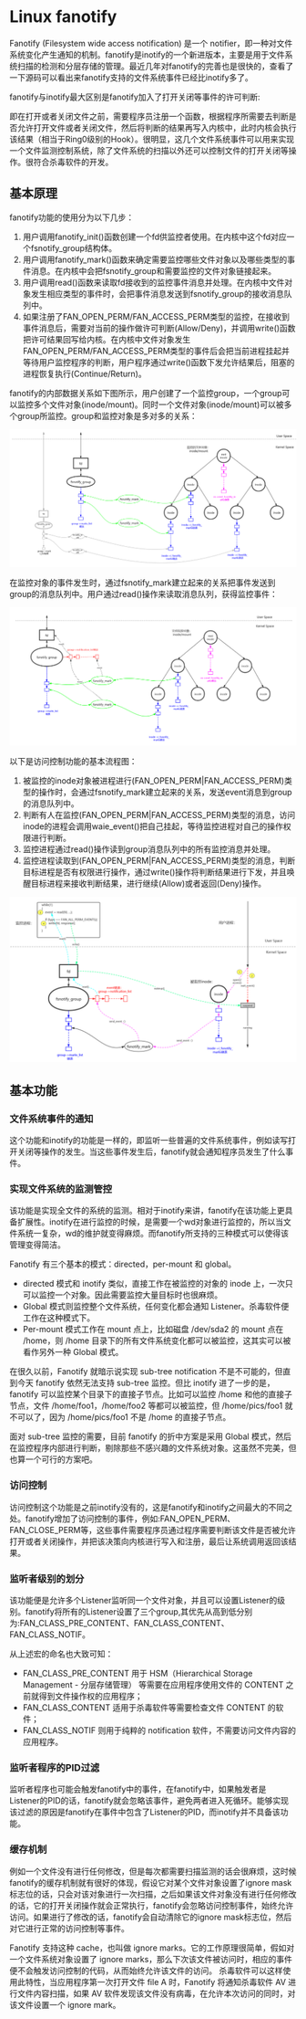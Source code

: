 # Linux fanotify

Fanotify (Filesystem wide access notification) 是一个 notifier，即一种对文件系统变化产生通知的机制。fanotify是inotify的一个新进版本，主要是用于文件系统扫描的检测和分层存储的管理。最近几年对fanotify的完善也是很快的，查看了一下源码可以看出来fanotify支持的文件系统事件已经比inotify多了。

fanotify与inotify最大区别是fanotify加入了打开关闭等事件的许可判断:

即在打开或者关闭文件之前，需要程序员注册一个函数，根据程序所需要去判断是否允许打开文件或者关闭文件，然后将判断的结果再写入内核中，此时内核会执行该结果（相当于Ring0级别的Hook）。很明显，这几个文件系统事件可以用来实现一个文件监测控制系统，除了文件系统的扫描以外还可以控制文件的打开关闭等操作。很符合杀毒软件的开发。

## 基本原理
fanotify功能的使用分为以下几步：
1. 用户调用fanotify_init()函数创建一个fd供监控者使用。在内核中这个fd对应一个fsnotify_group结构体。
2. 用户调用fanotify_mark()函数来确定需要监控哪些文件对象以及哪些类型的事件消息。在内核中会把fsnotify_group和需要监控的文件对象链接起来。
3. 用户调用read()函数来读取fd接收到的监控事件消息并处理。在内核中文件对象发生相应类型的事件时，会把事件消息发送到fsnotify_group的接收消息队列中。
4. 如果注册了FAN_OPEN_PERM/FAN_ACCESS_PERM类型的监控，在接收到事件消息后，需要对当前的操作做许可判断(Allow/Deny)，并调用write()函数把许可结果回写给内核。在内核中文件对象发生FAN_OPEN_PERM/FAN_ACCESS_PERM类型的事件后会把当前进程挂起并等待用户监控程序的判断，用户程序通过write()函数下发允许结果后，阻塞的进程恢复执行(Continue/Return)。

fanotify的内部数据关系如下图所示，用户创建了一个监控group，一个group可以监控多个文件对象(inode/mount)。同时一个文件对象(inode/mount)可以被多个group所监控。group和监控对象是多对多的关系：

![picture 0](../images/d73ad1c64ee18767e25f4936f7007c765fed3a3129a3bbdf0f1d3000a930246c.png)  

在监控对象的事件发生时，通过fsnotify_mark建立起来的关系把事件发送到group的消息队列中。用户通过read()操作来读取消息队列，获得监控事件：

![picture 1](../images/163e8908bf70de3d0c663b063fbde961d072b909bd6cad44a75528fa2a2ee5ed.png)  

以下是访问控制功能的基本流程图：
1. 被监控的inode对象被进程进行(FAN_OPEN_PERM|FAN_ACCESS_PERM)类型的操作时，会通过fsnotify_mark建立起来的关系，发送event消息到group的消息队列中。
2. 判断有人在监控(FAN_OPEN_PERM|FAN_ACCESS_PERM)类型的消息，访问inode的进程会调用waie_event()把自己挂起，等待监控进程对自己的操作权限进行判断。
3. 监控进程通过read()操作读到group消息队列中的所有监控消息并处理。
4. 监控进程读取到(FAN_OPEN_PERM|FAN_ACCESS_PERM)类型的消息，判断目标进程是否有权限进行操作，通过write()操作将判断结果进行下发，并且唤醒目标进程来接收判断结果，进行继续(Allow)或者返回(Deny)操作。

![picture 2](../images/9d1e53886a6813c3b7a4bbac7686f69ff0de9ce873362c6d848af8f39e28c12f.png)  

## 基本功能

### 文件系统事件的通知
这个功能和inotify的功能是一样的，即监听一些普遍的文件系统事件，例如读写打开关闭等操作的发生。当这些事件发生后，fanotify就会通知程序员发生了什么事件。

### 实现文件系统的监测管控
该功能是实现全文件的系统的监测。相对于inotify来讲，fanotify在该功能上更具备扩展性。inotify在进行监控的时候，是需要一个wd对象进行监控的，所以当文件系统一复杂，wd的维护就变得麻烦。而fanotify所支持的三种模式可以使得该管理变得简洁。

Fanotify 有三个基本的模式：directed，per-mount 和 global。
* directed 模式和 inotify 类似，直接工作在被监控的对象的 inode 上，一次只可以监控一个对象。因此需要监控大量目标时也很麻烦。
* Global 模式则监控整个文件系统，任何变化都会通知 Listener。杀毒软件便工作在这种模式下。
* Per-mount 模式工作在 mount 点上，比如磁盘 /dev/sda2 的 mount 点在 /home，则 /home 目录下的所有文件系统变化都可以被监控，这其实可以被看作另外一种 Global 模式。

在很久以前，Fanotify 就暗示说实现 sub-tree notification 不是不可能的，但直到今天 fanotify 依然无法支持 sub-tree 监控。但比 inotify 进了一步的是，fanotify 可以监控某个目录下的直接子节点。比如可以监控 /home 和他的直接子节点，文件 /home/foo1，/home/foo2 等都可以被监控，但 /home/pics/foo1 就不可以了，因为 /home/pics/foo1 不是 /home 的直接子节点。

面对 sub-tree 监控的需要，目前 fanotify 的折中方案是采用 Global 模式，然后在监控程序内部进行判断，剔除那些不感兴趣的文件系统对象。这虽然不完美，但也算一个可行的方案吧。

### 访问控制
访问控制这个功能是之前inotify没有的，这是fanotify和inotify之间最大的不同之处。fanotify增加了访问控制的事件，例如:FAN_OPEN_PERM、FAN_CLOSE_PERM等，这些事件需要程序员通过程序需要判断该文件是否被允许打开或者关闭操作，并把该决策向内核进行写入和注册，最后让系统调用返回该结果。

### 监听者级别的划分
该功能便是允许多个Listener监听同一个文件对象，并且可以设置Listener的级别。fanotify将所有的Listener设置了三个group,其优先从高到低分别为:FAN_CLASS_PRE_CONTENT、FAN_CLASS_CONTENT、FAN_CLASS_NOTIF。

从上述宏的命名也大致可知：
* FAN_CLASS_PRE_CONTENT 用于 HSM（Hierarchical Storage Management - 分层存储管理） 等需要在应用程序使用文件的 CONTENT 之前就得到文件操作权的应用程序；
* FAN_CLASS_CONTENT 适用于杀毒软件等需要检查文件 CONTENT 的软件；
* FAN_CLASS_NOTIF 则用于纯粹的 notification 软件，不需要访问文件内容的应用程序。

### 监听者程序的PID过滤
监听者程序也可能会触发fanotify中的事件，在fanotify中，如果触发者是Listener的PID的话，fanotify就会忽略该事件，避免两者进入死循环。能够实现该过滤的原因是fanotify在事件中包含了Listener的PID，而inotify并不具备该功能。

### 缓存机制
例如一个文件没有进行任何修改，但是每次都需要扫描监测的话会很麻烦，这时候fanotify的缓存机制就有很好的体现，假设它对某个文件对象设置了ignore mask标志位的话，只会对该对象进行一次扫描，之后如果该文件对象没有进行任何修改的话，它的打开关闭操作就会正常执行，fanotify会忽略访问控制事件，始终允许访问。如果进行了修改的话，fanotify会自动清除它的ignore mask标志位，然后对它进行正常的访问控制等事件。

Fanotify 支持这种 cache，也叫做 ignore marks。它的工作原理很简单，假如对一个文件系统对象设置了 ignore marks，那么下次该文件被访问时，相应的事件便不会触发访问控制的代码，从而始终允许该文件的访问。
杀毒软件可以这样使用此特性，当应用程序第一次打开文件 file A 时，Fanotify 将通知杀毒软件 AV 进行文件内容扫描，如果 AV 软件发现该文件没有病毒，在允许本次访问的同时，对该文件设置一个 ignore mark。
